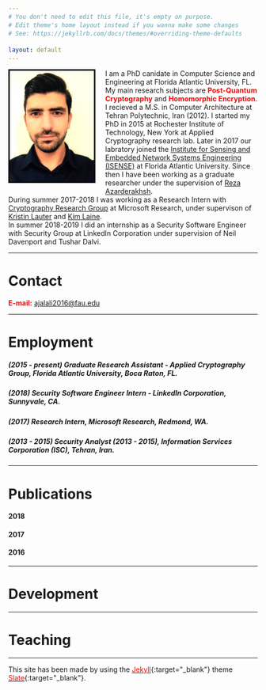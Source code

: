 ```yaml
---
# You don't need to edit this file, it's empty on purpose.
# Edit theme's home layout instead if you wanna make some changes
# See: https://jekyllrb.com/docs/themes/#overriding-theme-defaults

layout: default
---
```


<img src="Amir.jpg" width="170" 
style="float: left; margin-right: 20px; margin-bottom: 10px; border: solid black;">

I am a PhD canidate in Computer Science and Engineering at Florida Atlantic University, FL. My main research subjects are <span style="color:#f00909">**Post-Quantum Cryptography**</span> and <span style="color:#f00909">**Homomorphic Encryption**</span>. <br> 
I recieved a M.S. in Computer Architecture at Tehran Polytechnic, Iran (2012). 
I started my PhD in 2015 at Rochester Institute of Technology, New York at Applied Cryptography research lab. Later in 2017 our labratory joined the [Institute for Sensing and Embedded Network Systems Engineering (ISENSE)](http://isense.fau.edu/) at Florida Atlantic University. Since then I have been working as a graduate researcher under the supervision of [Reza Azarderakhsh](https://faculty.eng.fau.edu/azarderakhsh/). <br>
During summer 2017-2018 I was working as a Research Intern with [Cryptography Research Group](https://www.microsoft.com/en-us/research/group/cryptography-research/) at Microsoft Research, under supervison of [Kristin Lauter](https://www.microsoft.com/en-us/research/people/klauter/) and [Kim Laine](https://www.microsoft.com/en-us/research/people/kilai/).  <br>
In summer 2018-2019 I did an internship as a Security Software Engineer with Security Group at LinkedIn Corporation under supervision of Neil Davenport and Tushar Dalvi.    

* * *


# [](#header-1)Contact

<span style="color:#f00909">**E-mail:**</span> ajalali2016@fau.edu

***
# [](#header-1)Employment

##### (2015 - present) Graduate Research Assistant - Applied Cryptography Group, Florida Atlantic University, Boca Raton, FL.
##### (2018) Security Software Engineer Intern - ***LinkedIn Corporation***, Sunnyvale, CA.  
##### (2017) Research Intern, ***Microsoft Research***, Redmond, WA.
##### (2013 - 2015) Security Analyst (2013 - 2015), ***Information Services Corporation (ISC)***, Tehran, Iran.
* * *


# [](#header-1)Publications

#### [](#header-4)2018
#### [](#header-4)2017

#### [](#header-4)2016

* * *


# [](#header-1)Development

* * *

# [](#header-1)Teaching
* * *


This site has been made by using the [<span style="color:#f00909">Jekyll</span>](https://jekyllrb.com/){:target="_blank"} theme [<span style="color:#f00909">Slate</span>](https://github.com/pages-themes/slate){:target="_blank"}. 







